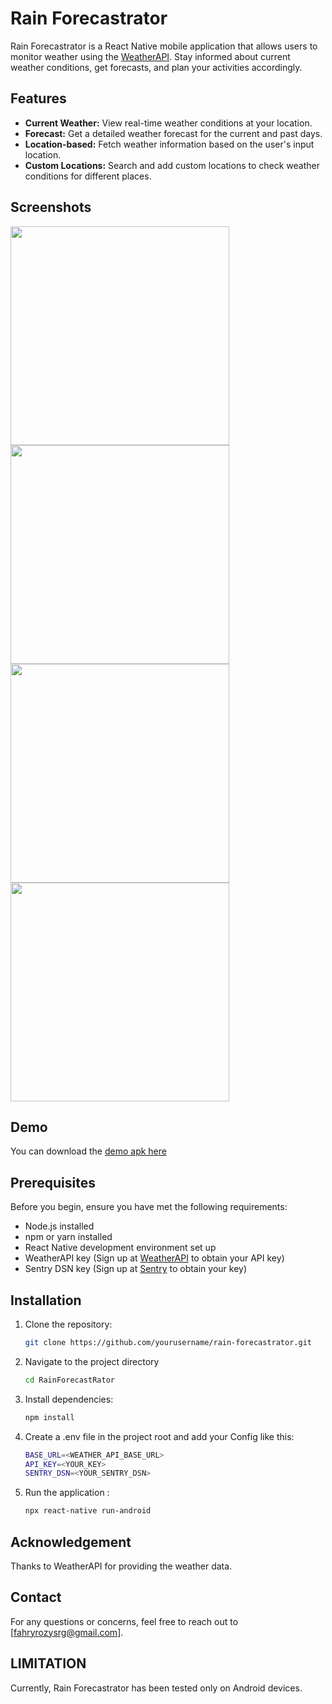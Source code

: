 # Rain Forecastrator

Rain Forecastrator is a React Native mobile application that allows users to monitor weather using the [WeatherAPI](https://www.weatherapi.com). Stay informed about current weather conditions, get forecasts, and plan your activities accordingly.

## Features

- **Current Weather:** View real-time weather conditions at your location.
- **Forecast:** Get a detailed weather forecast for the current and past days.
- **Location-based:** Fetch weather information based on the user's input location.
- **Custom Locations:** Search and add custom locations to check weather conditions for different places.

## Screenshots

<img src="https://firebasestorage.googleapis.com/v0/b/myportfolio-frs.appspot.com/o/rainforecastrator%2Fhome-day.png?alt=media&token=f832a477-47e9-4723-b641-a6710395542c" width="auto" height="350px"/> <img src="https://firebasestorage.googleapis.com/v0/b/myportfolio-frs.appspot.com/o/rainforecastrator%2Fhome-night.png?alt=media&token=deb9598c-aef3-4ffe-8fbf-ac6c7209b41a" width="auto" height="350px"/> <img src="https://firebasestorage.googleapis.com/v0/b/myportfolio-frs.appspot.com/o/rainforecastrator%2Fsearch-query.png?alt=media&token=cf5cb9fe-fdf4-4f58-aa07-00219065e0b2" width="auto" height="350px"/> <img src="https://firebasestorage.googleapis.com/v0/b/myportfolio-frs.appspot.com/o/rainforecastrator%2Fsearch-page.png?alt=media&token=fda160cc-a9d9-4e62-942a-e10cd5c26f4d" width="auto" height="350px"/>

## Demo

You can download the [demo apk here](https://drive.google.com/file/d/1ijDuD43koG_zIFAdvwzKlEeM7FNS6uob/view?usp=sharing)

## Prerequisites

Before you begin, ensure you have met the following requirements:

- Node.js installed
- npm or yarn installed
- React Native development environment set up
- WeatherAPI key (Sign up at [WeatherAPI](https://www.weatherapi.com) to obtain your API key)
- Sentry DSN key (Sign up at [Sentry](https://sentry.io) to obtain your key)

## Installation

1. Clone the repository:

   ```bash
   git clone https://github.com/yourusername/rain-forecastrator.git

   ```

2. Navigate to the project directory

   ```bash
   cd RainForecastRator

   ```

3. Install dependencies:

   ```bash
   npm install

   ```

4. Create a .env file in the project root and add your Config like this:

   ```bash
   BASE_URL=<WEATHER_API_BASE_URL>
   API_KEY=<YOUR_KEY>
   SENTRY_DSN=<YOUR_SENTRY_DSN>

   ```

5. Run the application :

   ```bash
   npx react-native run-android

   ```

## Acknowledgement

Thanks to WeatherAPI for providing the weather data.

## Contact

For any questions or concerns, feel free to reach out to [fahryrozysrg@gmail.com].

## LIMITATION

Currently, Rain Forecastrator has been tested only on Android devices.
